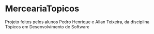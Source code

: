 # MerceariaTopicos
Projeto feitos pelos alunos Pedro Henrique e Allan Teixeira, da disciplina Tópicos em Desenvolvimento de Software
